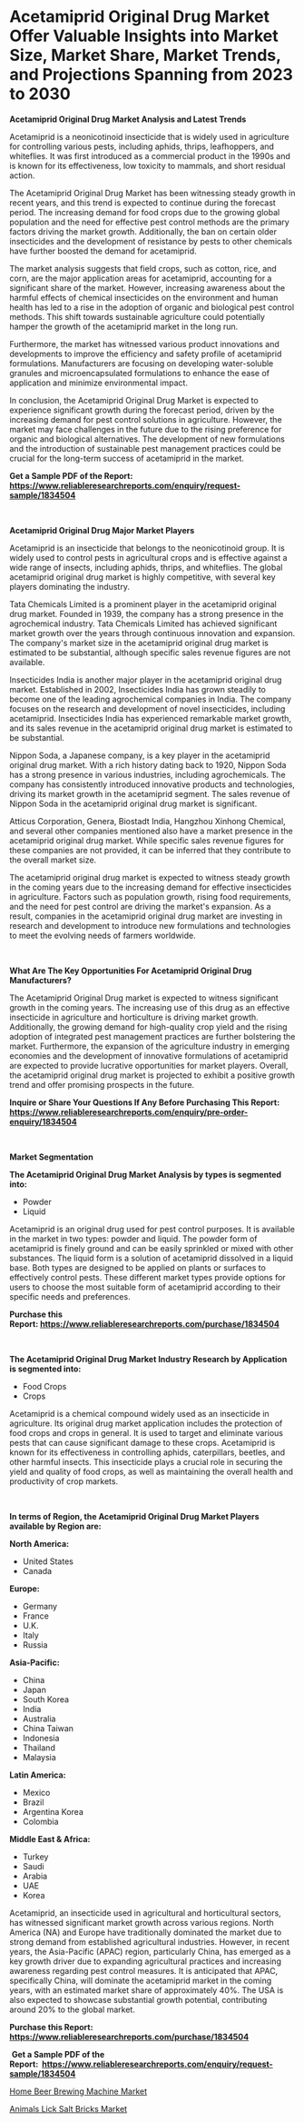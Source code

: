 <p><h1>Acetamiprid Original Drug Market Offer Valuable Insights into Market Size, Market Share, Market Trends, and Projections Spanning from 2023 to 2030</h1></p><p><strong>Acetamiprid Original Drug Market Analysis and Latest Trends</strong></p>
<p><p>Acetamiprid is a neonicotinoid insecticide that is widely used in agriculture for controlling various pests, including aphids, thrips, leafhoppers, and whiteflies. It was first introduced as a commercial product in the 1990s and is known for its effectiveness, low toxicity to mammals, and short residual action.</p><p>The Acetamiprid Original Drug Market has been witnessing steady growth in recent years, and this trend is expected to continue during the forecast period. The increasing demand for food crops due to the growing global population and the need for effective pest control methods are the primary factors driving the market growth. Additionally, the ban on certain older insecticides and the development of resistance by pests to other chemicals have further boosted the demand for acetamiprid.</p><p>The market analysis suggests that field crops, such as cotton, rice, and corn, are the major application areas for acetamiprid, accounting for a significant share of the market. However, increasing awareness about the harmful effects of chemical insecticides on the environment and human health has led to a rise in the adoption of organic and biological pest control methods. This shift towards sustainable agriculture could potentially hamper the growth of the acetamiprid market in the long run.</p><p>Furthermore, the market has witnessed various product innovations and developments to improve the efficiency and safety profile of acetamiprid formulations. Manufacturers are focusing on developing water-soluble granules and microencapsulated formulations to enhance the ease of application and minimize environmental impact.</p><p>In conclusion, the Acetamiprid Original Drug Market is expected to experience significant growth during the forecast period, driven by the increasing demand for pest control solutions in agriculture. However, the market may face challenges in the future due to the rising preference for organic and biological alternatives. The development of new formulations and the introduction of sustainable pest management practices could be crucial for the long-term success of acetamiprid in the market.</p></p>
<p><strong>Get a Sample PDF of the Report:&nbsp; <a href="https://www.reliableresearchreports.com/enquiry/request-sample/1834504">https://www.reliableresearchreports.com/enquiry/request-sample/1834504</a></strong></p>
<p>&nbsp;</p>
<p><strong>Acetamiprid Original Drug Major Market Players</strong></p>
<p><p>Acetamiprid is an insecticide that belongs to the neonicotinoid group. It is widely used to control pests in agricultural crops and is effective against a wide range of insects, including aphids, thrips, and whiteflies. The global acetamiprid original drug market is highly competitive, with several key players dominating the industry.</p><p>Tata Chemicals Limited is a prominent player in the acetamiprid original drug market. Founded in 1939, the company has a strong presence in the agrochemical industry. Tata Chemicals Limited has achieved significant market growth over the years through continuous innovation and expansion. The company's market size in the acetamiprid original drug market is estimated to be substantial, although specific sales revenue figures are not available.</p><p>Insecticides India is another major player in the acetamiprid original drug market. Established in 2002, Insecticides India has grown steadily to become one of the leading agrochemical companies in India. The company focuses on the research and development of novel insecticides, including acetamiprid. Insecticides India has experienced remarkable market growth, and its sales revenue in the acetamiprid original drug market is estimated to be substantial.</p><p>Nippon Soda, a Japanese company, is a key player in the acetamiprid original drug market. With a rich history dating back to 1920, Nippon Soda has a strong presence in various industries, including agrochemicals. The company has consistently introduced innovative products and technologies, driving its market growth in the acetamiprid segment. The sales revenue of Nippon Soda in the acetamiprid original drug market is significant.</p><p>Atticus Corporation, Genera, Biostadt India, Hangzhou Xinhong Chemical, and several other companies mentioned also have a market presence in the acetamiprid original drug market. While specific sales revenue figures for these companies are not provided, it can be inferred that they contribute to the overall market size.</p><p>The acetamiprid original drug market is expected to witness steady growth in the coming years due to the increasing demand for effective insecticides in agriculture. Factors such as population growth, rising food requirements, and the need for pest control are driving the market's expansion. As a result, companies in the acetamiprid original drug market are investing in research and development to introduce new formulations and technologies to meet the evolving needs of farmers worldwide.</p></p>
<p>&nbsp;</p>
<p><strong>What Are The Key Opportunities For Acetamiprid Original Drug Manufacturers?</strong></p>
<p><p>The Acetamiprid Original Drug market is expected to witness significant growth in the coming years. The increasing use of this drug as an effective insecticide in agriculture and horticulture is driving market growth. Additionally, the growing demand for high-quality crop yield and the rising adoption of integrated pest management practices are further bolstering the market. Furthermore, the expansion of the agriculture industry in emerging economies and the development of innovative formulations of acetamiprid are expected to provide lucrative opportunities for market players. Overall, the acetamiprid original drug market is projected to exhibit a positive growth trend and offer promising prospects in the future.</p></p>
<p><strong>Inquire or Share Your Questions If Any Before Purchasing This Report: <a href="https://www.reliableresearchreports.com/enquiry/pre-order-enquiry/1834504">https://www.reliableresearchreports.com/enquiry/pre-order-enquiry/1834504</a></strong></p>
<p>&nbsp;</p>
<p><strong>Market Segmentation</strong></p>
<p><strong>The Acetamiprid Original Drug Market Analysis by types is segmented into:</strong></p>
<p><ul><li>Powder</li><li>Liquid</li></ul></p>
<p><p>Acetamiprid is an original drug used for pest control purposes. It is available in the market in two types: powder and liquid. The powder form of acetamiprid is finely ground and can be easily sprinkled or mixed with other substances. The liquid form is a solution of acetamiprid dissolved in a liquid base. Both types are designed to be applied on plants or surfaces to effectively control pests. These different market types provide options for users to choose the most suitable form of acetamiprid according to their specific needs and preferences.</p></p>
<p><strong>Purchase this Report:&nbsp;<a href="https://www.reliableresearchreports.com/purchase/1834504">https://www.reliableresearchreports.com/purchase/1834504</a></strong></p>
<p>&nbsp;</p>
<p><strong>The Acetamiprid Original Drug Market Industry Research by Application is segmented into:</strong></p>
<p><ul><li>Food Crops</li><li>Crops</li></ul></p>
<p><p>Acetamiprid is a chemical compound widely used as an insecticide in agriculture. Its original drug market application includes the protection of food crops and crops in general. It is used to target and eliminate various pests that can cause significant damage to these crops. Acetamiprid is known for its effectiveness in controlling aphids, caterpillars, beetles, and other harmful insects. This insecticide plays a crucial role in securing the yield and quality of food crops, as well as maintaining the overall health and productivity of crop markets.</p></p>
<p>&nbsp;</p>
<p><strong>In terms of Region, the Acetamiprid Original Drug Market Players available by Region are:</strong></p>
<p>
    <p> <strong> North America: </strong>
        <ul>
            <li>United States</li>
            <li>Canada</li>
        </ul>
        </p> 
    <p> <strong> Europe: </strong>
        <ul>
            <li>Germany</li>
            <li>France</li>
            <li>U.K.</li>
            <li>Italy</li>
            <li>Russia</li>
        </ul>
        </p> 
    <p> <strong> Asia-Pacific: </strong>
        <ul>
            <li>China</li>
            <li>Japan</li>
            <li>South Korea</li>
            <li>India</li>
            <li>Australia</li>
            <li>China Taiwan</li>
            <li>Indonesia</li>
            <li>Thailand</li>
            <li>Malaysia</li>
        </ul>
        </p> 
    <p> <strong> Latin America: </strong>
        <ul>
            <li>Mexico</li>
            <li>Brazil</li>
            <li>Argentina Korea</li>
            <li>Colombia</li>
        </ul>
        </p> 
    <p> <strong> Middle East & Africa: </strong>
        <ul>
            <li>Turkey</li>
            <li>Saudi</li>
            <li>Arabia</li>
            <li>UAE</li>
            <li>Korea</li>
        </ul>
    </p>
    </p>
<p><p>Acetamiprid, an insecticide used in agricultural and horticultural sectors, has witnessed significant market growth across various regions. North America (NA) and Europe have traditionally dominated the market due to strong demand from established agricultural industries. However, in recent years, the Asia-Pacific (APAC) region, particularly China, has emerged as a key growth driver due to expanding agricultural practices and increasing awareness regarding pest control measures. It is anticipated that APAC, specifically China, will dominate the acetamiprid market in the coming years, with an estimated market share of approximately 40%. The USA is also expected to showcase substantial growth potential, contributing around 20% to the global market.</p></p>
<p><strong>Purchase this Report: <a href="https://www.reliableresearchreports.com/purchase/1834504">https://www.reliableresearchreports.com/purchase/1834504</a></strong></p>
<p>&nbsp;<strong>Get a Sample PDF of the Report:&nbsp;&nbsp;<a href="https://www.reliableresearchreports.com/enquiry/request-sample/1834504">https://www.reliableresearchreports.com/enquiry/request-sample/1834504</a></strong></p>
<p><strong></strong></p>
<p><p><a href="https://medium.com/@sanjubabarp23/home-beer-brewing-machine-market-insight-market-trends-growth-forecasted-from-2023-to-2030-be8812c1d8e4">Home Beer Brewing Machine Market</a></p><p><a href="https://github.com/RoccoManning/Market-Research-Report-List-2/blob/main/animals-lick-salt-bricks-market.md">Animals Lick Salt Bricks Market</a></p></p>
